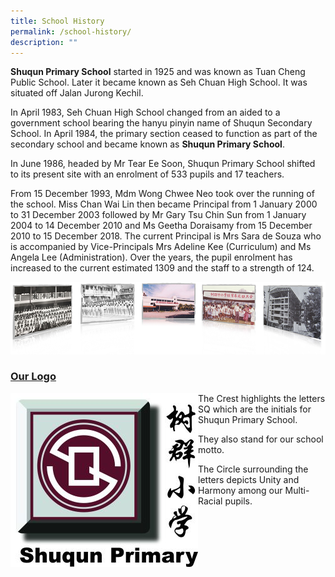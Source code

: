 ```yaml
---
title: School History
permalink: /school-history/
description: ""
---
```

<p><strong>Shuqun Primary School</strong>&nbsp;started in 1925 and was known as Tuan Cheng Public School. Later it became known as Seh Chuan High School. It was situated off Jalan Jurong Kechil.</p>
<p>In April 1983, Seh Chuan High School changed from an aided to a government school bearing the hanyu pinyin name of Shuqun Secondary School. In April 1984, the primary section ceased to function as part of the secondary school and became known as&nbsp;<strong>Shuqun Primary School</strong>.</p>
<p>In June 1986, headed by Mr Tear Ee Soon, Shuqun Primary School shifted to its present site with an enrolment of 533 pupils and 17 teachers.</p>
<p>From 15 December 1993, Mdm Wong Chwee Neo took over the running of the school. Miss Chan Wai Lin then became Principal from 1 January 2000 to 31 December 2003 followed by Mr Gary Tsu Chin Sun from 1 January 2004 to 14 December 2010 and Ms Geetha Doraisamy from 15 December 2010 to 15 December 2018. The current Principal is Mrs Sara de Souza who is accompanied by Vice-Principals Mrs Adeline Kee (Curriculum) and Ms Angela Lee (Administration). Over the years, the pupil enrolment has increased to the current estimated 1309 and the staff to a strength of 124.</p>
<img src="/images/img_history.jpg">
<h3><span style="text-decoration: underline;"><strong>Our Logo</strong></span></h3>
<div>
<div style="float: left">
<img src="/images/SQ-sch-logo-300x278.jpg" />
</div>
<div>
<p>The&nbsp;Crest&nbsp;highlights the letters SQ which are the initials for Shuqun Primary School.</p>
<p>They also stand for our school motto.</p>
<p>The Circle surrounding the letters depicts Unity and Harmony among our Multi-Racial pupils.</p>
</div>
</div>
